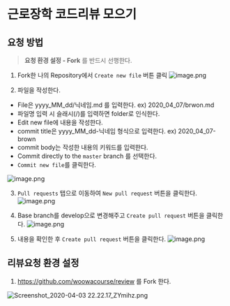 # 근로장학 코드리뷰 모으기

## 요청 방법
> **요청 환경 설정 - Fork** 를 반드시 선행한다.

1. Fork한 나의 Repository에서 `Create new file` 버튼 클릭
![image.png](https://techcourse-storage.s3.ap-northeast-2.amazonaws.com/2020-04-03T22%3A45%3A32.928image.png)

2. 파일을 작성한다.
- File은 yyyy_MM_dd/닉네임.md 를 입력한다. ex) 2020_04_07/brwon.md
- 파일명 입력 시 슬래시(/)를 입력하면 folder로 인식한다.
- Edit new file에 내용을 작성한다.
- commit title은 yyyy_MM_dd-닉네임 형식으로 입력한다. ex) 2020_04_07-brown
- commit body는 작성한 내용의 키워드를 입력한다.
- Commit directly to the `master` branch 를 선택한다.
- `Commit new file`를 클릭한다.

![image.png](https://techcourse-storage.s3.ap-northeast-2.amazonaws.com/2020-04-03T22%3A39%3A28.164image.png)

3. `Pull requests` 탭으로 이동하여 `New pull request` 버튼을 클릭한다.
![image.png](https://techcourse-storage.s3.ap-northeast-2.amazonaws.com/2020-04-03T22%3A39%3A47.763image.png)

4. Base branch를 develop으로 변경해주고 `Create pull request` 버튼을 클릭한다.
![image.png](https://techcourse-storage.s3.ap-northeast-2.amazonaws.com/2020-04-03T22%3A40%3A18.377image.png)

5. 내용을 확인한 후 `Create pull request` 버튼을 클릭한다.
![image.png](https://techcourse-storage.s3.ap-northeast-2.amazonaws.com/2020-04-03T22%3A40%3A43.853image.png)

## 리뷰요청 환경 설정 
1. https://github.com/woowacourse/review 를 Fork 한다.

![Screenshot_2020-04-03 22.22.17_ZYmihz.png](https://techcourse-storage.s3.ap-northeast-2.amazonaws.com/2020-04-03T22%3A50%3A03.384Screenshot_2020-04-03%2022.22.17_ZYmihz.png)

